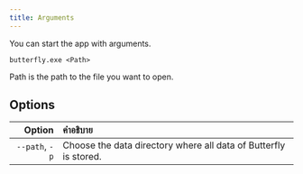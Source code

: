 ```yaml
---
title: Arguments
---
```


You can start the app with arguments.

`butterfly.exe <Path>`

Path is the path to the file you want to open.

## Options

|         Option | คำอธิบาย                                                                         |
| -------------: | :------------------------------------------------------------------------------- |
| `--path`, `-p` | Choose the data directory where all data of Butterfly is stored. |
